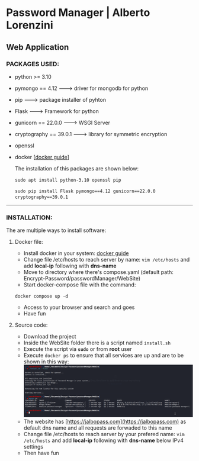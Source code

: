 # Password Manager | Alberto Lorenzini

## Web Application
### PACKAGES USED:
- python >= 3.10
- pymongo == 4.12 ---> driver for mongodb for python
- pip ---> package installer of pyhton
- Flask ---> Framework for python
- gunicorn == 22.0.0 ---> WSGI Server
- cryptography == 39.0.1 ---> library for symmetric encryption
- openssl
- docker [[docker guide](https://docs.docker.com/engine/install/ "Guide to install Docker Engine in multiple Linux OS")]

	The installation of this packages are shown below:
	```
	sudo apt install python-3.10 openssl pip
 	```
  	```
	sudo pip install Flask pymongo==4.12 gunicorn==22.0.0 cryptography==39.0.1
	```
---
### INSTALLATION:
The are multiple ways to install software:
1. Docker file:
	- Install docker in your system: [docker guide](https://docs.docker.com/engine/install/ "Guide to install Docker Engine in multiple Linux OS")
	- Change file /etc/hosts to reach server by name: ` vim /etc/hosts ` and add **local-ip** following with **dns-name**
	- Move to directory where there's compose.yaml (default path: Encrypt-Password/passwordManager/WebSite)
	- Start docker-compose file with the command:
	```
	docker compose up -d 
	```
	- Access to your browser and search  and goes
	- Have fun

2. Source code:
	- Download the project
	- Inside the WebSite folder there is a script named ` install.sh `
	- Execute the script via **` sudo `** or from **root** user
	- Execute ` docker ps ` to ensure that all services are up and are to be shown in this way:
	![](install.png)
	- The website has [https://jalbopass.com](https://jalbopass.com) as default dns name and all requests are forwaded to this name
	- Change file /etc/hosts to reach server by your prefered name: ` vim /etc/hosts ` and add **local-ip** following with **dns-name** below IPv4 settings
 	- Then have fun

